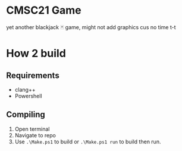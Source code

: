# CMSC21 Game
yet another blackjack :black_joker: game, might not add graphics cus no time t-t

# How 2 build
## Requirements
- clang++
- Powershell
## Compiling
1. Open terminal
2. Navigate to repo
3. Use `.\Make.ps1` to build or `.\Make.ps1 run` to build then run.

